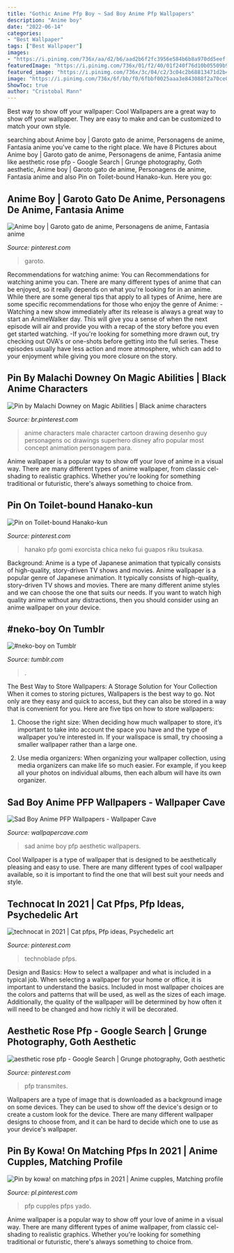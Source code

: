 ```yaml
---
title: "Gothic Anime Pfp Boy ~ Sad Boy Anime Pfp Wallpapers"
description: "Anime boy"
date: "2022-06-14"
categories:
- "Best Wallpaper"
tags: ["Best Wallpaper"]
images:
- "https://i.pinimg.com/736x/aa/d2/b6/aad2b6f2fc3956e584b6b8a970dd5eef.jpg"
featuredImage: "https://i.pinimg.com/736x/01/f2/40/01f240f76d10b05509b9134ac06b21e5.jpg"
featured_image: "https://i.pinimg.com/736x/3c/04/c2/3c04c2b68813471d2b47c6df750fef8c.jpg"
image: "https://i.pinimg.com/736x/6f/bb/f0/6fbbf0025aaa3e843088f2a70ce05d78.jpg"
ShowToc: true
author: "Cristobal Mann"
---
```



Best way to show off your wallpaper:
Cool Wallpapers are a great way to show off your wallpaper. They are easy to make and can be customized to match your own style.

	

		
searching about Anime boy | Garoto gato de anime, Personagens de anime, Fantasia anime you've came to the right place. We have 8 Pictures about Anime boy | Garoto gato de anime, Personagens de anime, Fantasia anime like aesthetic rose pfp - Google Search | Grunge photography, Goth aesthetic, Anime boy | Garoto gato de anime, Personagens de anime, Fantasia anime and also Pin on Toilet-bound Hanako-kun. Here you go:
		
    
## Anime Boy | Garoto Gato De Anime, Personagens De Anime, Fantasia Anime

<img loading=lazy src="https://i.pinimg.com/736x/70/64/a5/7064a5e787ded4ba7d27fa5f01b123cf.jpg" onerror="this.onerror=null;this.src='https://tse4.mm.bing.net/th?id=OIP.n0MDrmdrhVrBHTPyPbSuagHaNK&amp;pid=15.1';" alt="Anime boy | Garoto gato de anime, Personagens de anime, Fantasia anime">

_Source: pinterest.com_

>garoto. 

	

Recommendations for watching anime: You can
Recommendations for watching anime you can. There are many different types of anime that can be enjoyed, so it really depends on what you're looking for in an anime. While there are some general tips that apply to all types of Anime, here are some specific recommendations for those who enjoy the genre of Anime: 
-Watching a new show immediately after its release is always a great way to start an AnimeWalker day. This will give you a sense of when the next episode will air and provide you with a recap of the story before you even get started watching. 
-If you're looking for something more drawn out, try checking out OVA's or one-shots before getting into the full series. These episodes usually have less action and more atmosphere, which can add to your enjoyment while giving you more closure on the story.

    
## Pin By Malachi Downey On Magic Abilities | Black Anime Characters

<img loading=lazy src="https://i.pinimg.com/736x/01/f2/40/01f240f76d10b05509b9134ac06b21e5.jpg" onerror="this.onerror=null;this.src='https://tse1.mm.bing.net/th?id=OIP.pt_cB6_D1c7y2p2QDVae0QHaMT&amp;pid=15.1';" alt="Pin by Malachi Downey on Magic Abilities | Black anime characters">

_Source: br.pinterest.com_

>anime characters male character cartoon drawing desenho guy personagens oc drawings superhero disney afro popular most concept animation personagem para. 

	

Anime wallpaper is a popular way to show off your love of anime in a visual way. There are many different types of anime wallpaper, from classic cel-shading to realistic graphics. Whether you're looking for something traditional or futuristic, there's always something to choice from.

    
## Pin On Toilet-bound Hanako-kun

<img loading=lazy src="https://i.pinimg.com/736x/3c/04/c2/3c04c2b68813471d2b47c6df750fef8c.jpg" onerror="this.onerror=null;this.src='https://tse4.mm.bing.net/th?id=OIP.dqpFvpWvYw4ItxNRAOMy0gHaKd&amp;pid=15.1';" alt="Pin on Toilet-bound Hanako-kun">

_Source: pinterest.com_

>hanako pfp gomi exorcista chica neko fui guapos riku tsukasa. 

	

Background: Anime is a type of Japanese animation that typically consists of high-quality, story-driven TV shows and movies.
Anime wallpaper is a popular genre of Japanese animation. It typically consists of high-quality, story-driven TV shows and movies. There are many different anime styles and we can choose the one that suits our needs. If you want to watch high quality anime without any distractions, then you should consider using an anime wallpaper on your device.

    
## #neko-boy On Tumblr

<img loading=lazy src="https://64.media.tumblr.com/0ba644989ea66324d2fe13308a6b85b2/5695bcbeba4169d4-a7/s400x600/6b37c14c517fb8c886a51dfb84ccd8b343eb3485.jpg" onerror="this.onerror=null;this.src='https://tse1.mm.bing.net/th?id=OIP.VSWMw4PwJ1Iz-Ut57Hi8oAAAAA&amp;pid=15.1';" alt="#neko-boy on Tumblr">

_Source: tumblr.com_

>. 

	

The Best Way to Store Wallpapers: A Storage Solution for Your Collection
When it comes to storing pictures, Wallpapers is the best way to go. Not only are they easy and quick to access, but they can also be stored in a way that is convenient for you. Here are five tips on how to store wallpapers:
1) Choose the right size: When deciding how much wallpaper to store, it’s important to take into account the space you have and the type of wallpaper you’re interested in. If your wallspace is small, try choosing a smaller wallpaper rather than a large one.

2) Use media organizers: When organizing your wallpaper collection, using media organizers can make life so much easier. For example, if you keep all your photos on individual albums, then each album will have its own organizer.

    
## Sad Boy Anime PFP Wallpapers - Wallpaper Cave

<img loading=lazy src="https://wallpapercave.com/wp/wp8980144.jpg" onerror="this.onerror=null;this.src='https://tse1.mm.bing.net/th?id=OIP.HuduRW6q40rY7sh90bZKowHaNV&amp;pid=15.1';" alt="Sad Boy Anime PFP Wallpapers - Wallpaper Cave">

_Source: wallpapercave.com_

>sad anime boy pfp aesthetic wallpapers. 

	

Cool Wallpaper is a type of wallpaper that is designed to be aesthetically pleasing and easy to use. There are many different types of cool wallpaper available, so it is important to find the one that will best suit your needs and style.

    
## Technocat In 2021 | Cat Pfps, Pfp Ideas, Psychedelic Art

<img loading=lazy src="https://i.pinimg.com/736x/b9/6d/9c/b96d9c3efab892981e4279ce8604b184.jpg" onerror="this.onerror=null;this.src='https://tse4.mm.bing.net/th?id=OIP.HRM3H-WkzeXgAtto-zRCKwHaNK&amp;pid=15.1';" alt="technocat in 2021 | Cat pfps, Pfp ideas, Psychedelic art">

_Source: pinterest.com_

>technoblade pfps. 

	

Design and Basics: How to select a wallpaper and what is included in a typical job.
When selecting a wallpaper for your home or office, it is important to understand the basics. Included in most wallpaper choices are the colors and patterns that will be used, as well as the sizes of each image. Additionally, the quality of the wallpaper will be determined by how often it will need to be changed and how richly it will be decorated.

    
## Aesthetic Rose Pfp - Google Search | Grunge Photography, Goth Aesthetic

<img loading=lazy src="https://i.pinimg.com/736x/6f/bb/f0/6fbbf0025aaa3e843088f2a70ce05d78.jpg" onerror="this.onerror=null;this.src='https://tse2.mm.bing.net/th?id=OIP.WvIDixgLceUQ5PdHmJSwJQHaJ3&amp;pid=15.1';" alt="aesthetic rose pfp - Google Search | Grunge photography, Goth aesthetic">

_Source: pinterest.com_

>pfp transmites. 

	

Wallpapers are a type of image that is downloaded as a background image on some devices. They can be used to show off the device's design or to create a custom look for the device. There are many different wallpaper designs to choose from, and it can be hard to decide which one to use as your device's wallpaper.

    
## Pin By Kowa! On Matching Pfps In 2021 | Anime Cupples, Matching Profile

<img loading=lazy src="https://i.pinimg.com/736x/aa/d2/b6/aad2b6f2fc3956e584b6b8a970dd5eef.jpg" onerror="this.onerror=null;this.src='https://tse2.mm.bing.net/th?id=OIP.KDvV4Arig8gCIOiaO5c66gAAAA&amp;pid=15.1';" alt="Pin by kowa! on matching pfps in 2021 | Anime cupples, Matching profile">

_Source: pl.pinterest.com_

>pfp cupples pfps yado. 

	

Anime wallpaper is a popular way to show off your love of anime in a visual way. There are many different types of anime wallpaper, from classic cel-shading to realistic graphics. Whether you're looking for something traditional or futuristic, there's always something to choice from.

